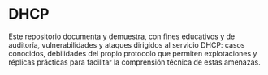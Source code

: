 # DHCP
Este repositorio documenta y demuestra, con fines educativos y de auditoría, vulnerabilidades y ataques dirigidos al servicio DHCP: casos conocidos, debilidades del propio protocolo que permiten explotaciones y réplicas prácticas para facilitar la comprensión técnica de estas amenazas.
